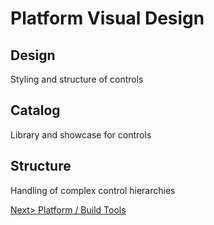 # Platform Visual Design

## Design
Styling and structure of controls

## Catalog
Library and showcase for controls

## Structure
Handling of complex control hierarchies

[Next> Platform / Build Tools](PlatformBuild.md)